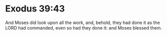 # Exodus 39:43

And Moses did look upon all the work, and, behold, they had done it as the LORD had commanded, even so had they done it: and Moses blessed them.